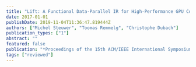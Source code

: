 ```yaml
---
title: "Lift: A Functional Data-Parallel IR for High-Performance GPU Code Generation"
date: 2017-01-01
publishDate: 2019-11-04T11:36:47.819444Z
authors: ["Michel Steuwer", "Toomas Remmelg", "Christophe Dubach"]
publication_types: ["1"]
abstract: ""
featured: false
publication: "*Proceedings of the 15th ACM/IEEE International Symposium on Code Generation and Optimization*"
tags: ["reviewed"]
---
```


